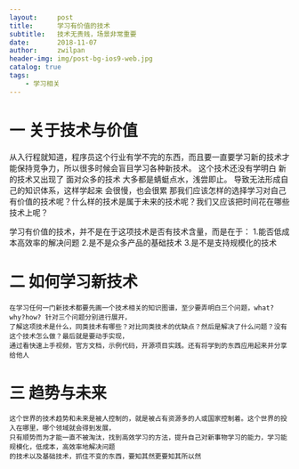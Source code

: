 ```yaml
---
layout:     post
title:      学习有价值的技术
subtitle:   技术无贵贱，场景非常重要
date:       2018-11-07
author:     zwilpan
header-img: img/post-bg-ios9-web.jpg
catalog: true
tags:
    - 学习相关
---
```


# 一 关于技术与价值
从入行程就知道，程序员这个行业有学不完的东西，而且要一直要学习新的技术才能保持竞争力，所以很多时候会盲目学习各种新技术。 
这个技术还没有学明白 新的技术又出现了 面对众多的技术 大多都是蜻蜓点水，浅尝即止。 导致无法形成自己的知识体系，这样学起来
会很慢，也会很累
那我们应该怎样的选择学习对自己有价值的技术呢？什么样的技术是属于未来的技术呢？我们又应该把时间花在哪些技术上呢？

学习有价值的技术，并不是在于这项技术是否有技术含量，而是在于：
    1.能否低成本高效率的解决问题
    2.是不是众多产品的基础技术
    3.是不是支持规模化的技术

# 二 如何学习新技术
    在学习任何一门新技术都要先画一个技术相关的知识图谱，至少要弄明白三个问题，what?why?how? 针对三个问题分别进行展开，
    了解这项技术是什么，同类技术有哪些？对比同类技术的优缺点？然后是解决了什么问题？没有这个技术怎么做？最后就是要动手实现，
    通过看快速上手视频，官方文档，示例代码，开源项目实践。还有将学到的东西应用起来并分享给他人

# 三 趋势与未来
    这个世界的技术趋势和未来是被人控制的，就是被占有资源多的人或国家控制着。这个世界的投入在哪里，哪个领域就会得到发展，
    只有顺势而为才能一直不被淘汰，找到高效学习的方法，提升自己对新事物学习的能力，学习能规模化，低成本，高效率地解决问题
    的技术以及基础技术，抓住不变的东西，要知其然更要知其所以然